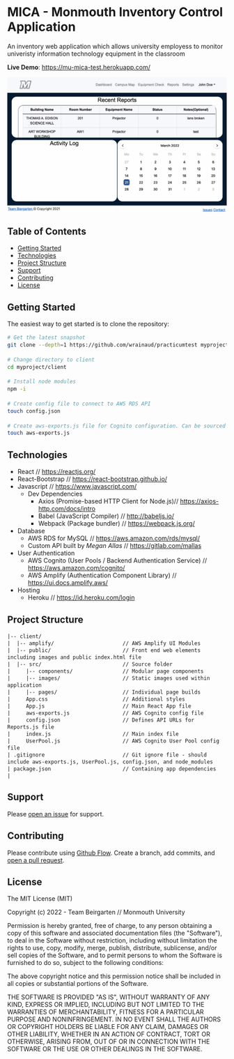 # MICA - Monmouth Inventory Control Application
An inventory web application which allows university employess to monitor univeristy information technology equipment in the classroom

**Live Demo**: https://mu-mica-test.herokuapp.com/

<img src="client/public/appscreenshot.jpg" alt="MICA Screenshot" align="center" />

Table of Contents
-------

- [Getting Started](#getting-started)
- [Technologies](#technologies)
- [Project Structure](#project-structure)
- [Support](#support)
- [Contributing](#contributing)
- [License](#license)

Getting Started
---------------

The easiest way to get started is to clone the repository:

```bash
# Get the latest snapshot
git clone --depth=1 https://github.com/wrainaud/practicumtest myproject

# Change directory to client
cd myproject/client

# Install node modules 
npm -i

# Create config file to connect to AWS RDS API
touch config.json 

# Create aws-exports.js file for Cognito configuration. Can be sourced directly from AWS: https://aws.amazon.com/cognito/getting-started/
touch aws-exports.js 
```
Technologies
-------

- React // https://reactjs.org/
- React-Bootstrap // https://react-bootstrap.github.io/
- Javascript // https://www.javascript.com/
    - Dev Dependencies
        - Axios (Promise-based HTTP Client for Node.js)// https://axios-http.com/docs/intro
        - Babel (JavaScript Compiler) // http://babeljs.io/
        - Webpack (Package bundler) // https://webpack.js.org/
- Database
    - AWS RDS for MySQL // https://aws.amazon.com/rds/mysql/
    - Custom API built by *Megan Allas* // https://gitlab.com/mallas
- User Authentication
    - AWS Cognito (User Pools / Backend Authentication Service) // https://aws.amazon.com/cognito/
    - AWS Amplify (Authentication Component Library) // https://ui.docs.amplify.aws/
- Hosting 
    - Heroku // https://id.heroku.com/login

Project Structure
-------
```
|-- client/
|  |-- amplify/                      // AWS Amplify UI Modules 
|  |-- public/                       // Front end web elements including images and public index.html file
|  |-- src/                          // Source folder
|     |-- components/                // Modular page components
|     |-- images/                    // Static images used within application
|     |-- pages/                     // Individual page builds
|     App.css                        // Additional styles
|     App.js                         // Main React App file
|     aws-exports.js                 // AWS Cognito config file 
|     config.json                    // Defines API URLs for Reports.js file
|     index.js                       // Main index file
|     UserPool.js                    // AWS Cognito User Pool config file 
| .gitignore                         // Git ignore file - should include aws-exports.js, UserPool.js, config.json, and node_modules
| package.json                       // Containing app dependencies 
| 
```

Support
-------

Please [open an issue](https://github.com/wrainaud/practicumtest/issues/new) for support.

Contributing
-------

Please contribute using [Github Flow](https://guides.github.com/introduction/flow/). Create a branch, add commits, and [open a pull request](https://github.com/wrainaud/practicumtest/compare/).

License
-------

The MIT License (MIT)

Copyright (c) 2022 - Team Beirgarten // Monmouth University

Permission is hereby granted, free of charge, to any person obtaining a copy of this software and associated documentation files (the "Software"), to deal in the Software without restriction, including without limitation the rights to use, copy, modify, merge, publish, distribute, sublicense, and/or sell copies of the Software, and to permit persons to whom the Software is furnished to do so, subject to the following conditions:

The above copyright notice and this permission notice shall be included in all copies or substantial portions of the Software.

THE SOFTWARE IS PROVIDED "AS IS", WITHOUT WARRANTY OF ANY KIND, EXPRESS OR IMPLIED, INCLUDING BUT NOT LIMITED TO THE WARRANTIES OF MERCHANTABILITY, FITNESS FOR A PARTICULAR PURPOSE AND NONINFRINGEMENT. IN NO EVENT SHALL THE AUTHORS OR COPYRIGHT HOLDERS BE LIABLE FOR ANY CLAIM, DAMAGES OR OTHER LIABILITY, WHETHER IN AN ACTION OF CONTRACT, TORT OR OTHERWISE, ARISING FROM, OUT OF OR IN CONNECTION WITH THE SOFTWARE OR THE USE OR OTHER DEALINGS IN THE SOFTWARE.  